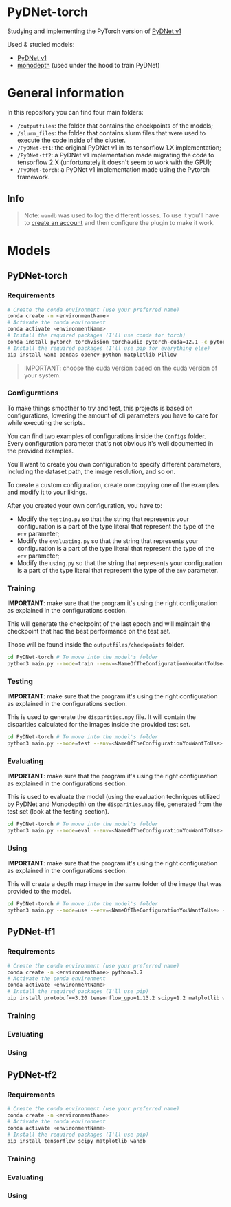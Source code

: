 # PyDNet-torch

Studying and implementing the PyTorch version of [PyDNet v1](https://github.com/mattpoggi/pydnet)

Used & studied models:

-   [PyDNet v1](https://github.com/mattpoggi/pydnet)
-   [monodepth](https://github.com/mrharicot/monodepth) (used under the hood to train PyDNet)

# General information

In this repository you can find four main folders:

-   `/outputfiles`: the folder that contains the checkpoints of the models;
-   `/slurm_files`: the folder that contains slurm files that were used to execute the code inside of the cluster.
-   `/PyDNet-tf1`: the original PyDNet v1 in its tensorflow 1.X implementation;
-   `/PyDNet-tf2`: a PyDNet v1 implementation made migrating the code to tensorflow 2.X (unfortunately it doesn't seem to work with the GPU);
-   `/PyDNet-torch`: a PyDNet v1 implementation made using the Pytorch framework.

## Info

> Note: `wandb` was used to log the different losses. To use it you'll have to [create an account](https://wandb.ai/login?signup=true) and then configure the plugin to make it work.

# Models

## PyDNet-torch

### Requirements

```bash
# Create the conda environment (use your preferred name)
conda create -n <environmentName>
# Activate the conda environment
conda activate <environmentName>
# Install the required packages (I'll use conda for torch)
conda install pytorch torchvision torchaudio pytorch-cuda=12.1 -c pytorch -c nvidia
# Install the required packages (I'll use pip for everything else)
pip install wanb pandas opencv-python matplotlib Pillow
```

> IMPORTANT: choose the cuda version based on the cuda version of your system.

### Configurations

To make things smoother to try and test, this projects is based on configurations, lowering the amount of cli parameters you have to care for while executing the scripts.

You can find two examples of configurations inside the `Configs` folder. Every configuration parameter that's not obvious it's well documented in the provided examples.

You'll want to create you own configuration to specify different parameters, including the dataset path, the image resolution, and so on.

To create a custom configuration, create one copying one of the examples and modify it to your likings.

After you created your own configuration, you have to:

-   Modify the `testing.py` so that the string that represents your configuration is a part of the type literal that represent the type of the `env` parameter;
-   Modify the `evaluating.py` so that the string that represents your configuration is a part of the type literal that represent the type of the `env` parameter;
-   Modify the `using.py` so that the string that represents your configuration is a part of the type literal that represent the type of the `env` parameter.

### Training

**IMPORTANT**: make sure that the program it's using the right configuration as explained in the configurations section.

This will generate the checkpoint of the last epoch and will maintain the checkpoint that had the best performance on the test set.

Those will be found inside the `outputfiles/checkpoints` folder.

```bash
cd PyDNet-torch # To move into the model's folder
python3 main.py --mode=train --env=<NameOfTheConfigurationYouWantToUse>
```

### Testing

**IMPORTANT**: make sure that the program it's using the right configuration as explained in the configurations section.

This is used to generate the `disparities.npy` file. It will contain the disparities calculated for the images inside the provided test set.

```bash
cd PyDNet-torch # To move into the model's folder
python3 main.py --mode=test --env=<NameOfTheConfigurationYouWantToUse>
```

### Evaluating

**IMPORTANT**: make sure that the program it's using the right configuration as explained in the configurations section.

This is used to evaluate the model (using the evaluation techniques utilized by PyDNet and Monodepth) on the `disparities.npy` file, generated from the test set (look at the testing section).

```bash
cd PyDNet-torch # To move into the model's folder
python3 main.py --mode=eval --env=<NameOfTheConfigurationYouWantToUse>
```

### Using

**IMPORTANT**: make sure that the program it's using the right configuration as explained in the configurations section.

This will create a depth map image in the same folder of the image that was provided to the model.

```bash
cd PyDNet-torch # To move into the model's folder
python3 main.py --mode=use --env=<NameOfTheConfigurationYouWantToUse> --img_path=<pathOfTheImageYouWantToUse>
```

## PyDNet-tf1

### Requirements

```bash
# Create the conda environment (use your preferred name)
conda create -n <environmentName> python=3.7
# Activate the conda environment
conda activate <environmentName>
# Install the required packages (I'll use pip)
pip install protobuf==3.20 tensorflow_gpu=1.13.2 scipy=1.2 matplotlib wandb
```

### Training

### Evaluating

### Using

## PyDNet-tf2

### Requirements

```bash
# Create the conda environment (use your preferred name)
conda create -n <environmentName>
# Activate the conda environment
conda activate <environmentName>
# Install the required packages (I'll use pip)
pip install tensorflow scipy matplotlib wandb
```

### Training

### Evaluating

### Using
